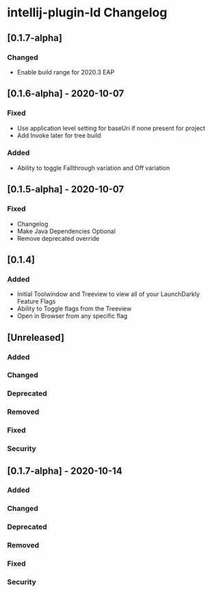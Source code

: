 <!-- Keep a Changelog guide -> https://keepachangelog.com -->

# intellij-plugin-ld Changelog

## [0.1.7-alpha]
### Changed
- Enable build range for 2020.3 EAP

## [0.1.6-alpha] - 2020-10-07
### Fixed
- Use application level setting for baseUri if none present for project
- Add Invoke later for tree build

### Added
- Ability to toggle Fallthrough variation and Off variation

## [0.1.5-alpha] - 2020-10-07
### Fixed
- Changelog
- Make Java Dependencies Optional
- Remove deprecated override

## [0.1.4]
### Added
- Initial Toolwindow and Treeview to view all of your LaunchDarkly Feature Flags
- Ability to Toggle flags from the Treeview
- Open in Browser from any specific flag

## [Unreleased] 
### Added

### Changed

### Deprecated

### Removed

### Fixed

### Security
## [0.1.7-alpha] - 2020-10-14
### Added

### Changed

### Deprecated

### Removed

### Fixed

### Security
